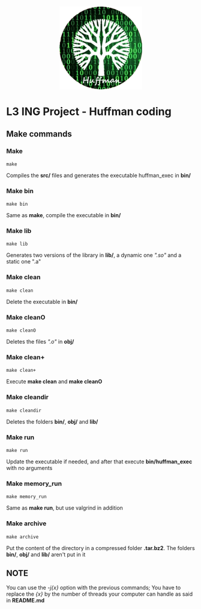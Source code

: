 <span style="display:block;text-align:center">![Logo](./doc/l3ing-project-huffman-coding.png)
# L3 ING Project - Huffman coding

## Make commands

### Make

	make

Compiles the **src/** files and generates the executable huffman_exec in **bin/**

### Make bin

	make bin

Same as **make**, compile the executable in **bin/**

### Make lib

	make lib

Generates two versions of the library in **lib/**, a dynamic one _".so"_ and a static one ".a"

### Make clean

	make clean

Delete the executable in **bin/**

### Make cleanO

	make cleanO

Deletes the files _".o"_ in **obj/**

### Make clean+

	make clean+

Execute **make clean** and **make cleanO**

### Make cleandir

	make cleandir

Deletes the folders **bin/**, **obj/** and **lib/**

### Make run

	make run

Update the executable if needed, and after that execute **bin/huffman_exec** with no arguments

### Make memory_run

	make memory_run

Same as **make run**, but use valgrind in addition

### Make archive

	make archive

Put the content of the directory in a compressed folder **.tar.bz2**. The folders **bin/**, **obj/** and **lib/** aren't put in it

## NOTE

You can use the _-j{x}_ option with the previous commands; You have to replace the _{x}_ by the number of threads your computer can handle as said in **README.md**